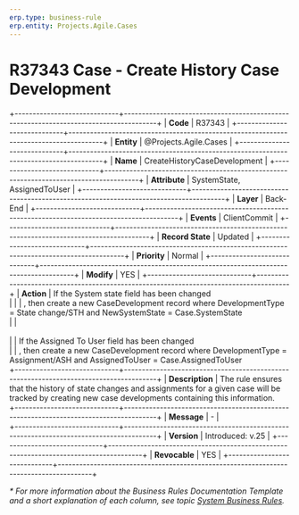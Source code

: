 ```yaml
---
erp.type: business-rule
erp.entity: Projects.Agile.Cases
---
```


# R37343 Case - Create History Case Development
+-----------------------------+---------------------------------------------------------------------------------------+
| **Code**                    | R37343                                                                                |
+-----------------------------+---------------------------------------------------------------------------------------+
| **Entity**                  | @Projects.Agile.Cases                                                                 |
+-----------------------------+---------------------------------------------------------------------------------------+
| **Name**                    | CreateHistoryCaseDevelopment                                                          |
+-----------------------------+---------------------------------------------------------------------------------------+
| **Attribute**               | SystemState, AssignedToUser                                                           |
+-----------------------------+---------------------------------------------------------------------------------------+
| **Layer**                   | Back-End                                                                              |
+-----------------------------+---------------------------------------------------------------------------------------+
| **Events**                  | ClientCommit                                                                          |
+-----------------------------+---------------------------------------------------------------------------------------+
| **Record State**            | Updated                                                                               |
+-----------------------------+---------------------------------------------------------------------------------------+
| **Priority**                | Normal                                                                                |
+-----------------------------+---------------------------------------------------------------------------------------+
| **Modify**                  | YES                                                                                   |
+-----------------------------+---------------------------------------------------------------------------------------+
| **Action**                  | If the System state field has been changed<br>                                        |
|                             | , then create a new CaseDevelopment record where DevelopmentType = State change/STH and NewSystemState = Case.SystemState<br>
|                             | <br>                                                                                                                       
|                             | If the Assigned To User field has been changed<br>
|                             | , then create a new CaseDevelopment record where DevelopmentType = Assignment/ASH and AssignedToUser = Case.AssignedToUser<br>
+-----------------------------+---------------------------------------------------------------------------------------+
| **Description**             | The rule ensures that the history of state changes and assignments for a given case will be tracked by creating new case developments containing this information.                
+-----------------------------+---------------------------------------------------------------------------------------+
| **Message**                 | \-                                                                                    |                         
+-----------------------------+---------------------------------------------------------------------------------------+
| **Version**                 | Introduced: v.25                                                                      |
+-----------------------------+---------------------------------------------------------------------------------------+
| **Revocable**               | YES                                                                                   |
+-----------------------------+---------------------------------------------------------------------------------------+

*\* For more information about the Business Rules Documentation Template and a short explanation of each column, see
topic [System Business Rules](../templates/template-description-system-business-rules.md).*
